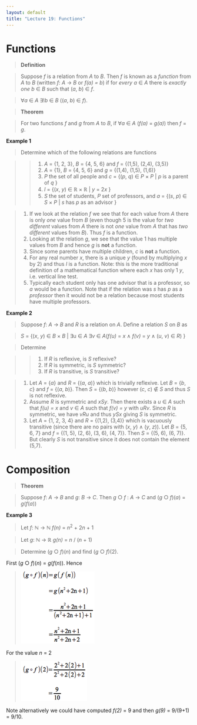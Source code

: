 ```yaml
---
layout: default
title: "Lecture 19: Functions"
---
```


Functions
=========

> **Definition**

> Suppose *f* is a relation from *A* to *B*. Then *f* is known as a
> *function* from *A* to *B* (written *f*: *A* → *B* or *f(a) = b*) if for
> *every* *a* ∈ *A* there is *exactly one* *b* ∈ *B* such that (*a*, *b*)
> ∈ *f*.

> ∀*a* ∈ *A* ∃!*b* ∈ *B* ((*a*, *b*) ∈ *f*).

>**Theorem**

> For two functions *f* and *g* from *A* to *B*, if ∀*a* ∈ *A* (*f(a)* =
> *g(a)*) then *f* = *g*.

**Example 1**

> Determine which of the following relations are functions

> > 1.  *A* = {1, 2, 3}, *B* = {4, 5, 6} and *f* = {(1,5), (2,4), (3,5)}
> > 2.  *A* = {1}, *B* = {4, 5, 6} and *g* = {(1,4), (1,5), (1,6)}
> > 3.  *P* the set of all people and *c* = {(*p*, *q*) ∈ *P* × *P* \| *p*
> > is a parent of *q* }
> > 4.  *l* = {(*x*, *y*) ∈ ℝ × ℝ \| *y* = 2*x* }
> > 5.  *S* the set of students, *P* set of professors, and *a* = {(*s*,
> > *p*) ∈ *S* × *P* \| *s* has *p* as an advisor }


> 1. If we look at the relation *f* we see that for each value from *A*
    there is only *one* value from *B* (even though 5 is the value for
    *two different* values from *A* there is not *one* value from *A*
    that has *two different* values from *B*). Thus *f* is a function.
> 2. Looking at the relation *g*, we see that the value 1 has multiple
    values from *B* and hence *g* is **not** a function.
> 3. Since some parents have multiple children, *c* is **not** a
    function.
> 4. For any real number *x*, there is a unique *y* (found by multiplying
    *x* by 2) and thus *l* is a function. Note: this is the more
    traditional definition of a mathematical function where each *x* has
    only 1 *y*, i.e. vertical line test.
> 5. Typically each student only has one advisor that is a professor, so
    *a* would be a function. Note that if the relation was *s* has *p*
    as a *professor* then it would not be a relation because most
    students have multiple professors.

**Example 2**

> Suppose *f*: *A* → *B* and *R* is a relation on *A*. Define a relation
> *S* on *B* as

> *S* = {(*x*, *y*) ∈ *B* × *B* \| ∃u ∈ *A* ∃*v* ∈ *A*(*f(u)* = *x* ∧
> *f(v)* = *y* ∧ (*u*, *v*) ∈ *R*) }

> Determine

> > 1.  If *R* is reflexive, is *S* reflexive?
> > 2.  If *R* is symmetric, is *S* symmetric?
> > 3.  If *R* is transitive, is *S* transitive?

> 1.  Let *A* = {*a*} and *R* = {(*a*, *a*)} which is trivially reflexive.
    Let *B* = {*b*, *c*} and *f* = {(*a*, *b*)}. Then *S* = {(*b*, *b*)}
    however (*c*, *c*) ∉ *S* and thus *S* is not reflexive.
> 2.  Assume *R* is symmetric and *xSy*. Then there exists a *u* ∈ *A*
    such that *f(u) = x* and *v* ∈ *A* such that *f(v) = y* with *uRv*.
    Since *R* is symmetric, we have *vRu* and thus *ySx* giving *S* is
    symmetric.
> 3.  Let *A* = {1, 2, 3, 4} and *R* = {(1,2), (3,4)} which is vacuously
    transitive (since there are no pairs with (*x*, *y*) ∧ (*y*, *z*)).
    Let *B* = {5, 6, 7} and *f* = {(1, 5), (2, 6), (3, 6), (4, 7)}. Then
    *S* = {(5, 6), (6, 7)}. But clearly *S* is not transitive since it
    does not contain the element (5,7).

Composition
===========

> **Theorem**

> Suppose *f*: *A* → *B* and *g*: *B* → *C*. Then *g* ○ *f* : *A* → *C*
> and (*g* ○ *f*)(*a*) = *g*(*f*(*a*))

**Example 3**

> Let *f*: ℕ → ℕ *f(n)* = *n*<sup>2</sup> + 2*n* + 1

> Let *g*: ℕ → ℝ *g(n)* = *n* / (*n* + 1)

> Determine (*g* ○ *f*)(*n*) and find (*g* ○ *f*)(2).

First (*g* ○ *f*)(*n*) = *g*(*f*(*n*)). Hence

> ![image](images/lecture19/comp1.png)

For the value *n* = 2

> ![image](images/lecture19/comp2.png)

Note alternatively we could have computed *f(2)* = 9 and then *g(9)* =
9/(9+1) = 9/10.
